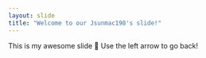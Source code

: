 ```yaml
---
layout: slide
title: "Welcome to our Jsunmac198's slide!"
---
```

This is my awesome slide :tada: 
Use the left arrow to go back!
